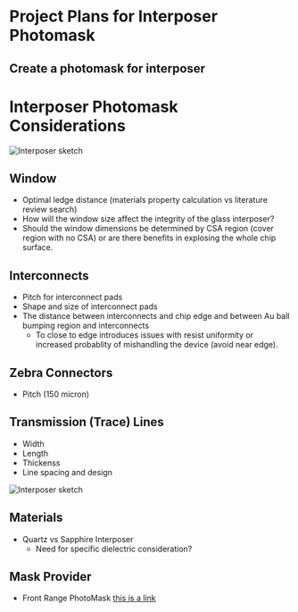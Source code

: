 # Project Plans for Interposer Photomask

## Create a photomask for interposer

# Interposer Photomask Considerations

![Interposer sketch](./assets/Interposersketch.v2.drawio.svg)

## Window
* Optimal ledge distance (materials property calculation vs literature review search)
* How will the window size affect the integrity of the glass interposer?
* Should the window dimensions be determined by CSA region (cover region with no CSA) or are there benefits in explosing the whole chip surface.

## Interconnects
* Pitch for interconnect pads
* Shape and size of interconnect pads
* The distance between interconnects and chip edge and between Au ball bumping region and interconnects
    * To close to edge introduces issues with resist uniformity or increased probablity of mishandling the device (avoid near edge). 

## Zebra Connectors
* Pitch (150 micron)

## Transmission (Trace) Lines 
* Width
* Length
* Thickenss
* Line spacing and design

![Interposer sketch](./assets/Interposersketch.v1.drawio.svg)

## Materials
* Quartz vs Sapphire Interposer
    * Need for specific dielectric consideration?

## Mask Provider
* Front Range PhotoMask [this is a link](https://www.frontrangephotomask.com)

      
